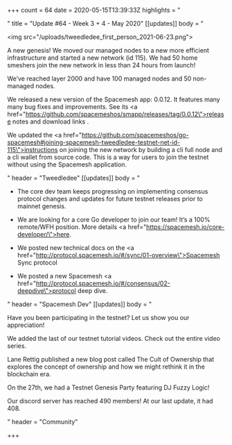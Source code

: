 +++
count = 64
date = 2020-05-15T13:39:33Z
highlights = "<p></p>"
title = "Update #64 - Week 3 + 4 - May 2020"
[[updates]]
body = "<p><img src=\"/uploads/tweedledee_first_person_2021-06-23.png\"></p><p>A new genesis! We moved our managed nodes to a new more efficient infrastructure and started a new network (id 115). We had 50 home smeshers join the new network in less than 24 hours from launch!</p><p>We’ve reached layer 2000 and have 100 managed nodes and 50 non-managed nodes.</p><p>We released a new version of the Spacemesh app: 0.0.12. It features many many bug fixes and improvements. See its <a href=\"https://github.com/spacemeshos/smapp/releases/tag/0.0.12\">release notes and download links</a> .</p><p>We updated the <a href=\"https://github.com/spacemeshos/go-spacemesh#joining-spacemesh-tweedledee-testnet-net-id-115\">instructions on joining the new network by building a cli full node</a> and a cli wallet from source code. This is a way for users to join the testnet without using the Spacemesh application.</p>"
header = "Tweedledee"
[[updates]]
body = "<ul><li><p>The core dev team keeps progressing on implementing consensus protocol changes and updates for future testnet releases prior to mainnet genesis.</p></li><li><p>We are looking for a core Go developer to join our team! It’s a 100% remote/WFH position. More details <a href=\"https://spacemesh.io/core-developer/\">here</a>.</p></li><li><p>We posted new technical docs on the <a href=\"http://protocol.spacemesh.io/#/sync/01-overview\">Spacemesh Sync protocol</a></p></li><li><p>We posted a new Spacemesh <a href=\"http://protocol.spacemesh.io/#/consensus/02-deepdive\">protocol deep dive</a>.</p></li></ul>"
header = "Spacemesh Dev"
[[updates]]
body = "<p>Have you been participating in the testnet? Let us show you our appreciation!</p><p>We added the last of our testnet tutorial videos. Check out the entire video series.</p><p>Lane Rettig published a new blog post called The Cult of Ownership that explores the concept of ownership and how we might rethink it in the blockchain era.</p><p>On the 27th, we had a Testnet Genesis Party featuring DJ Fuzzy Logic!</p><p>Our discord server has reached 490 members! At our last update, it had 408.</p>"
header = "Community"

+++
